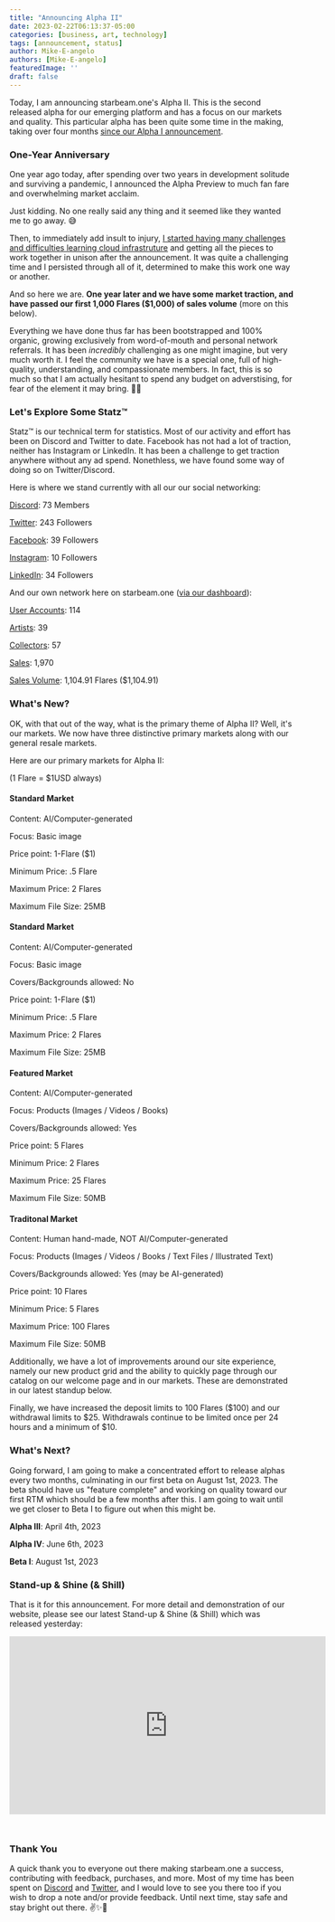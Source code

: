 ```yaml
---
title: "Announcing Alpha II"
date: 2023-02-22T06:13:37-05:00
categories: [business, art, technology]
tags: [announcement, status]
author: Mike-E-angelo
authors: [Mike-E-angelo]
featuredImage: ''
draft: false
---
```


Today, I am announcing starbeam.one's Alpha II.  This is the second released alpha for our emerging platform and has a focus on our markets and quality.  This particular alpha has been quite some time in the making, taking over four months [since our Alpha I announcement](https://blog.starbeam.one/2022/10/october-2022-status-update/).

### One-Year Anniversary

One year ago today, after spending over two years in development solitude and surviving a pandemic, I announced the Alpha Preview to much fan fare and overwhelming market acclaim.  

Just kidding.  No one really said any thing and it seemed like they wanted me to go away. 😅  

Then, to immediately add insult to injury, [I started having many challenges and difficulties learning cloud infrastruture](https://blog.starbeam.one/2022/04/april-2022-status-update/) and getting all the pieces to work together in unison after the announcement.  It was quite a challenging time and I persisted through all of it, determined to make this work one way or another.

And so here we are.  **One year later and we have some market traction, and have passed our first 1,000 Flares ($1,000) of sales volume** (more on this below).  

Everything we have done thus far has been bootstrapped and 100% organic, growing exclusively from word-of-mouth and personal network referrals.  It has been *incredibly* challenging as one might imagine, but very much worth it.  I feel the community we have is a special one, full of high-quality, understanding, and compassionate members.  In fact, this is so much so that I am actually hesitant to spend any budget on adverstising, for fear of the element it may bring. 🤔👀

### Let's Explore Some Statz™

Statz™ is our technical term for statistics.  Most of our activity and effort has  been on Discord and Twitter to date.  Facebook has not had a lot of traction, neither has Instagram or LinkedIn.  It has been a challenge to get traction anywhere without any ad spend.  Nonethless, we have found some way of doing so on Twitter/Discord.

Here is where we stand currently with all our our social networking:

[Discord](https://discord.com/invite/MFubTNt4Ph): 73 Members

[Twitter](https://twitter.com/StarbeamOne): 243 Followers

[Facebook](https://www.facebook.com/StarbeamOne): 39 Followers

[Instagram](https://www.instagram.com/starbeamone/): 10 Followers

[LinkedIn](https://www.linkedin.com/company/starbeamone/): 34 Followers

And our own network here on starbeam.one ([via our dashboard](https://alpha.starbeam.one/dashboard)):

[User Accounts](https://alpha.starbeam.one/users): 114

[Artists](https://alpha.starbeam.one/market/artists): 39

[Collectors](https://alpha.starbeam.one/market/collectors): 57

[Sales](https://alpha.starbeam.one/dashboard): 1,970

[Sales Volume](https://alpha.starbeam.one/dashboard): 1,104.91 Flares ($1,104.91)

### What's New?

OK, with that out of the way, what is the primary theme of Alpha II?  Well, it's our markets.  We now have three distinctive primary markets along with our general resale markets.

Here are our primary markets for Alpha II:

(1 Flare = $1USD always)

#### Standard Market

Content: AI/Computer-generated

Focus: Basic image

Price point: 1-Flare ($1)

Minimum Price: .5 Flare

Maximum Price: 2 Flares

Maximum File Size: 25MB

#### Standard Market

Content: AI/Computer-generated

Focus: Basic image

Covers/Backgrounds allowed: No

Price point: 1-Flare ($1)

Minimum Price: .5 Flare

Maximum Price: 2 Flares

Maximum File Size: 25MB

#### Featured Market

Content: AI/Computer-generated

Focus: Products (Images / Videos / Books)

Covers/Backgrounds allowed: Yes

Price point: 5 Flares

Minimum Price: 2 Flares

Maximum Price: 25 Flares

Maximum File Size: 50MB

#### Traditonal Market

Content: Human hand-made, NOT AI/Computer-generated

Focus: Products (Images / Videos / Books / Text Files / Illustrated Text)

Covers/Backgrounds allowed: Yes (may be AI-generated)

Price point: 10 Flares

Minimum Price: 5 Flares

Maximum Price: 100 Flares

Maximum File Size: 50MB

Additionally, we have a lot of improvements around our site experience, namely our new product grid and the ability to quickly page through our catalog on our welcome page and in our markets.  These are demonstrated in our latest standup below.

Finally, we have increased the deposit limits to 100 Flares ($100) and our withdrawal limits to $25.  Withdrawals continue to be limited once per 24 hours and a minimum of $10.

### What's Next?

Going forward, I am going to make a concentrated effort to release alphas every two months, culminating in our first beta on August 1st, 2023.  The beta should have us "feature complete" and working on quality toward our first RTM which should be a few months after this.  I am going to wait until we get closer to Beta I to figure out when this might be.

**Alpha III**: April 4th, 2023

**Alpha IV**: June 6th, 2023

**Beta I**: August 1st, 2023

### Stand-up & Shine (& Shill)

That is it for this announcement.  For more detail and demonstration of our website, please see our latest Stand-up & Shine (& Shill) which was released yesterday:

<iframe width="560" height="315" src="https://www.youtube.com/embed/XjpzFhfbChg" title="YouTube video player" frameborder="0" allow="accelerometer; autoplay; clipboard-write; encrypted-media; gyroscope; picture-in-picture" allowfullscreen style="margin-bottom: 2em"></iframe>

### Thank You

A quick thank you to everyone out there making starbeam.one a success, contributing with feedback, purchases, and more.  Most of my time has been spent on [Discord](https://discord.gg/MFubTNt4Ph) and [Twitter](https://twitter.com/Mike_E_angelo), and I would love to see you there too if you wish to drop a note and/or provide feedback.  Until next time, stay safe and stay bright out there. ✌✨🚀
